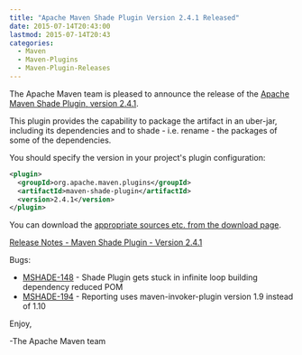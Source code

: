 ```yaml
---
title: "Apache Maven Shade Plugin Version 2.4.1 Released"
date: 2015-07-14T20:43:00
lastmod: 2015-07-14T20:43
categories:
  - Maven
  - Maven-Plugins
  - Maven-Plugin-Releases
---
```

The Apache Maven team is pleased to announce the release of the [Apache
Maven Shade Plugin, version 2.4.1](http://maven.apache.org/plugins/maven-shade-plugin/).

This plugin provides the capability to package the artifact in an uber-jar,
including its dependencies and to shade - i.e. rename - the packages of some of
the dependencies.

You should specify the version in your project's plugin configuration:

```xml
<plugin>
  <groupId>org.apache.maven.plugins</groupId>
  <artifactId>maven-shade-plugin</artifactId>
  <version>2.4.1</version>
</plugin>
```

<!-- more -->

You can download the [appropriate sources etc. from the download page](http://maven.apache.org/plugins/maven-shade-plugin/download.cgi).
 
[Release Notes - Maven Shade Plugin - Version 2.4.1](https://issues.apache.org/jira/secure/ReleaseNote.jspa?projectId=12317921&version=12332978)

Bugs:

 * [MSHADE-148](https://issues.apache.org/jira/browse/MSHADE-148) - Shade Plugin gets stuck in infinite loop building dependency reduced POM
 * [MSHADE-194](https://issues.apache.org/jira/browse/MSHADE-194) - Reporting uses maven-invoker-plugin version 1.9 instead of 1.10

Enjoy,

-The Apache Maven team
